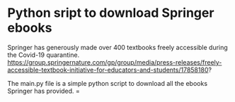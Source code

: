# Python sript to download Springer ebooks

Springer has generously made over 400 textbooks freely accessible during the Covid-19 quarantine.  
https://group.springernature.com/gp/group/media/press-releases/freely-accessible-textbook-initiative-for-educators-and-students/17858180?

The main.py file is a simple python script to download all the ebooks Springer has provided. =